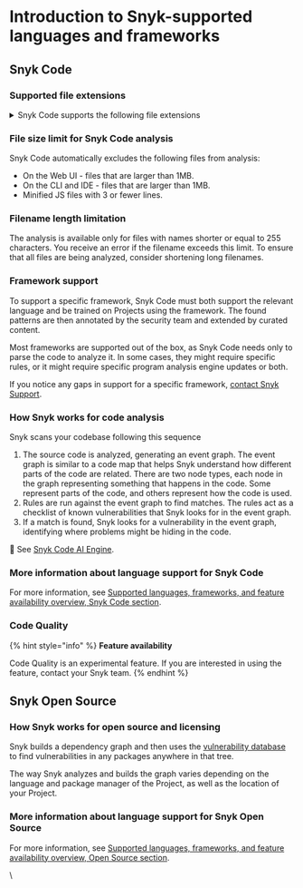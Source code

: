 # Introduction to Snyk-supported languages and frameworks

## Snyk Code

### Supported file extensions

<details>

<summary>Snyk Code supports the following file extensions</summary>

* apex

<!---->

* ASPX

<!---->

* c

<!---->

* cc

<!---->

* cjs

<!---->

* cls

<!---->

* cpp

<!---->

* CS

<!---->

* ejs

<!---->

* erb

<!---->

* es

<!---->

* es6

<!---->

* go

<!---->

* h

<!---->

* haml

<!---->

* hpp

<!---->

* htm

<!---->

* html

<!---->

* hxx

<!---->

* java

<!---->

* js

<!---->

* jspx

<!---->

* jsx

<!---->

* jsp

<!---->

* kt

<!---->

* mjs

<!---->

* php

<!---->

* py

<!---->

* rb

<!---->

* rhtml

<!---->

* scala

<!---->

* slim

<!---->

* swift

<!---->

* ts

<!---->

* tsx

<!---->

* trigger

<!---->

* vb

<!---->

* vue

<!---->

* xml

</details>

### File size limit for Snyk Code analysis

Snyk Code automatically excludes the following files from analysis:

* On the Web UI - files that are larger than 1MB.
* On the CLI and IDE - files that are larger than 1MB.
* Minified JS files with 3 or fewer lines.

### Filename length limitation

The analysis is available only for files with names shorter or equal to 255 characters. You receive an error if the filename exceeds this limit. To ensure that all files are being analyzed, consider shortening long filenames.

### Framework support

To support a specific framework, Snyk Code must both support the relevant language and be trained on Projects using the framework. The found patterns are then annotated by the security team and extended by curated content.

Most frameworks are supported out of the box, as Snyk Code needs only to parse the code to analyze it. In some cases, they might require specific rules, or it might require specific program analysis engine updates or both.&#x20;

If you notice any gaps in support for a specific framework, [contact Snyk Support](https://support.snyk.io/hc/en-us/requests/new).

### How Snyk works for code analysis&#x20;

Snyk scans your codebase following this sequence

1. The source code is analyzed, generating an event graph. The event graph is similar to a code map that helps Snyk understand how different parts of the code are related. There are two node types, each node in the graph representing something that happens in the code. Some represent parts of the code, and others represent how the code is used.
2. Rules are run against the event graph to find matches. The rules act as a checklist of known vulnerabilities that Snyk looks for in the event graph.
3. If a match is found, Snyk looks for a vulnerability in the event graph, identifying where problems might be hiding in the code.&#x20;

:link: See [Snyk Code AI Engine](broken-reference).

### More information about language support for Snyk Code

For more information, see [Supported languages, frameworks, and feature availability overview, Snyk Code section](supported-languages-frameworks-and-feature-availability-overview.md#code-analysis-snyk-code).

### Code Quality

{% hint style="info" %}
**Feature availability**

Code Quality is an experimental feature. If you are interested in using the feature, contact your Snyk team.
{% endhint %}

## Snyk Open Source

### How Snyk works for open source and licensing

Snyk builds a dependency graph and then uses the [vulnerability database](https://snyk.io/vuln) to find vulnerabilities in any packages anywhere in that tree.

The way Snyk analyzes and builds the graph varies depending on the language and package manager of the Project, as well as the location of your Project.

### More information about language support for Snyk Open Source

For more information, see [Supported languages, frameworks, and feature availability overview, Open Source section](supported-languages-frameworks-and-feature-availability-overview.md#open-source-and-licensing-snyk-open-source).

\
